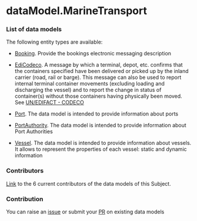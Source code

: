 # dataModel.MarineTransport

### List of data models

The following entity types are available:
- [Booking](https://github.com/smart-data-models/dataModel.MarineTransport/blob/master/Booking/README.md). Provide the bookings electronic messaging description

- [EdiCodeco](https://github.com/smart-data-models/dataModel.MarineTransport/blob/master/EdiCodeco/README.md). A message by which a terminal, depot, etc. confirms that the containers specified have been delivered or picked up by the inland carrier (road, rail or barge). This message can also be used to report internal terminal container movements (excluding loading and discharging the vessel) and to report the change in status of container(s) without those containers having physically been moved. See [UN/EDIFACT - CODECO](https://service.unece.org/trade/untdid/d19a/trmd/codeco_c.htm)

- [Port](https://github.com/smart-data-models/dataModel.MarineTransport/blob/master/Port/README.md). The data model is intended to provide information about ports

- [PortAuthority](https://github.com/smart-data-models/dataModel.MarineTransport/blob/master/PortAuthority/README.md). The data model is intended to provide information about Port Authorities

- [Vessel](https://github.com/smart-data-models/dataModel.MarineTransport/blob/master/Vessel/README.md). The data model is intended to provide information about vessels. It allows to represent the properties of each vessel: static and dynamic information



### Contributors
[Link](https://github.com/smart-data-models/dataModel.MarineTransport/blob/master/CONTRIBUTORS.yaml) to the 6 current contributors of the data models of this Subject.


### Contribution
You can raise an [issue](https://github.com/smart-data-models/dataModel.MarineTransport/issues) or submit your [PR](https://github.com/smart-data-models/dataModel.MarineTransport/pulls) on existing data models
